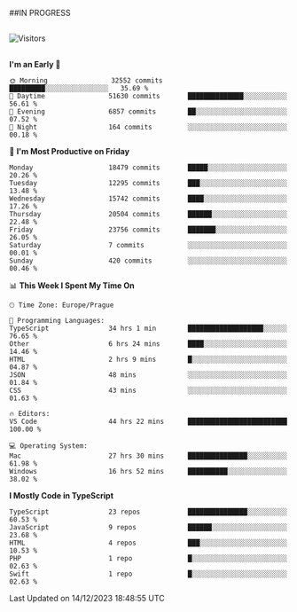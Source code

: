 ##IN PROGRESS
##
![Visitors](https://komarev.com/ghpvc/?username=petrbui&style=for-the-badge&label=Visitors+👀)



##
<!--
[![My GitHub stats](https://github-readme-stats.vercel.app/api?username=petrbui&theme=github_dark)](https://github.com/anuraghazra/github-readme-stats)

[![My wakatime stats](https://github-readme-stats.vercel.app/api/wakatime?username=petrbui&theme=github_dark)](https://github.com/anuraghazra/github-readme-stats)
-->
<!--START_SECTION:waka-->
**I'm an Early 🐤** 

```text
🌞 Morning                32552 commits       █████████░░░░░░░░░░░░░░░░   35.69 % 
🌆 Daytime                51630 commits       ██████████████░░░░░░░░░░░   56.61 % 
🌃 Evening                6857 commits        ██░░░░░░░░░░░░░░░░░░░░░░░   07.52 % 
🌙 Night                  164 commits         ░░░░░░░░░░░░░░░░░░░░░░░░░   00.18 % 
```
📅 **I'm Most Productive on Friday** 

```text
Monday                   18479 commits       █████░░░░░░░░░░░░░░░░░░░░   20.26 % 
Tuesday                  12295 commits       ███░░░░░░░░░░░░░░░░░░░░░░   13.48 % 
Wednesday                15742 commits       ████░░░░░░░░░░░░░░░░░░░░░   17.26 % 
Thursday                 20504 commits       ██████░░░░░░░░░░░░░░░░░░░   22.48 % 
Friday                   23756 commits       ███████░░░░░░░░░░░░░░░░░░   26.05 % 
Saturday                 7 commits           ░░░░░░░░░░░░░░░░░░░░░░░░░   00.01 % 
Sunday                   420 commits         ░░░░░░░░░░░░░░░░░░░░░░░░░   00.46 % 
```


📊 **This Week I Spent My Time On** 

```text
🕑︎ Time Zone: Europe/Prague

💬 Programming Languages: 
TypeScript               34 hrs 1 min        ███████████████████░░░░░░   76.65 % 
Other                    6 hrs 24 mins       ████░░░░░░░░░░░░░░░░░░░░░   14.46 % 
HTML                     2 hrs 9 mins        █░░░░░░░░░░░░░░░░░░░░░░░░   04.87 % 
JSON                     48 mins             ░░░░░░░░░░░░░░░░░░░░░░░░░   01.84 % 
CSS                      43 mins             ░░░░░░░░░░░░░░░░░░░░░░░░░   01.63 % 

🔥 Editors: 
VS Code                  44 hrs 22 mins      █████████████████████████   100.00 % 

💻 Operating System: 
Mac                      27 hrs 30 mins      ███████████████░░░░░░░░░░   61.98 % 
Windows                  16 hrs 52 mins      ██████████░░░░░░░░░░░░░░░   38.02 % 
```

**I Mostly Code in TypeScript** 

```text
TypeScript               23 repos            ███████████████░░░░░░░░░░   60.53 % 
JavaScript               9 repos             ██████░░░░░░░░░░░░░░░░░░░   23.68 % 
HTML                     4 repos             ███░░░░░░░░░░░░░░░░░░░░░░   10.53 % 
PHP                      1 repo              █░░░░░░░░░░░░░░░░░░░░░░░░   02.63 % 
Swift                    1 repo              █░░░░░░░░░░░░░░░░░░░░░░░░   02.63 % 
```




 Last Updated on 14/12/2023 18:48:55 UTC
<!--END_SECTION:waka-->

